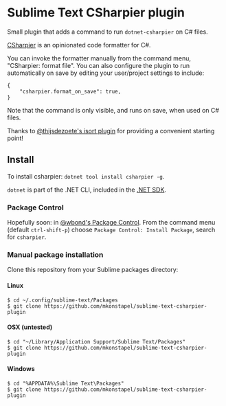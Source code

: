Sublime Text CSharpier plugin
=========================

Small plugin that adds a command to run `dotnet-csharpier` on C# files.

[CSharpier][csharpier] is an opinionated code formatter for C#.

You can invoke the formatter manually from the command menu, "CSharpier: format file". You can also configure the plugin to run automatically on save by editing your user/project settings to include:

    {
        "csharpier.format_on_save": true,
    }

Note that the command is only visible, and runs on save, when used on C# files.

Thanks to [@thijsdezoete's isort plugin][isort-plugin] for providing a convenient starting point!


## Install

To install csharpier: `dotnet tool install csharpier -g`.

`dotnet` is part of the .NET CLI, included in the [.NET SDK][dotnet-sdk].

### Package Control

Hopefully soon: in [@wbond's Package Control][package-control].  From the command menu (default `ctrl-shift-p`) choose `Package Control: Install Package`, search for `csharpier`.

### Manual package installation

Clone this repository from your Sublime packages directory:

#### Linux

```
$ cd ~/.config/sublime-text/Packages
$ git clone https://github.com/mkonstapel/sublime-text-csharpier-plugin
```

#### OSX (untested)

```
$ cd "~/Library/Application Support/Sublime Text/Packages"
$ git clone https://github.com/mkonstapel/sublime-text-csharpier-plugin
```

#### Windows

```
$ cd "%APPDATA%\Sublime Text\Packages"
$ git clone https://github.com/mkonstapel/sublime-text-csharpier-plugin
```

[csharpier]: https://csharpier.com
[package-control]: https://packagecontrol.io/
[isort-plugin]: https://github.com/thijsdezoete/sublime-text-isort-plugin
[dotnet-sdk]: https://learn.microsoft.com/en-us/dotnet/core/sdk#how-to-install-the-net-sdk

